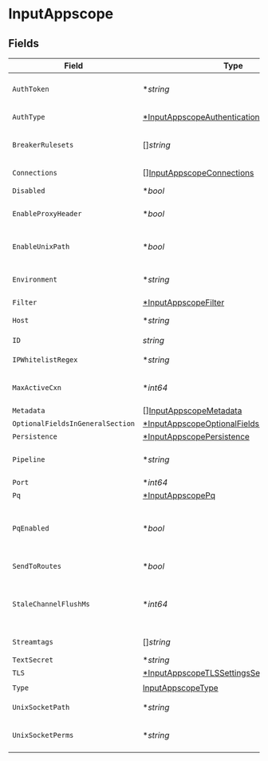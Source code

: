 # InputAppscope


## Fields

| Field                                                                                                                                                                         | Type                                                                                                                                                                          | Required                                                                                                                                                                      | Description                                                                                                                                                                   |
| ----------------------------------------------------------------------------------------------------------------------------------------------------------------------------- | ----------------------------------------------------------------------------------------------------------------------------------------------------------------------------- | ----------------------------------------------------------------------------------------------------------------------------------------------------------------------------- | ----------------------------------------------------------------------------------------------------------------------------------------------------------------------------- |
| `AuthToken`                                                                                                                                                                   | **string*                                                                                                                                                                     | :heavy_minus_sign:                                                                                                                                                            | Shared secret to be provided by any client (in authToken header field). If empty, unauthed access is permitted.                                                               |
| `AuthType`                                                                                                                                                                    | [*InputAppscopeAuthenticationMethod](../../models/shared/inputappscopeauthenticationmethod.md)                                                                                | :heavy_minus_sign:                                                                                                                                                            | Enter a token directly, or provide a secret referencing a token                                                                                                               |
| `BreakerRulesets`                                                                                                                                                             | []*string*                                                                                                                                                                    | :heavy_minus_sign:                                                                                                                                                            | A list of event breaking rulesets that will be applied, in order, to the input data stream.                                                                                   |
| `Connections`                                                                                                                                                                 | [][InputAppscopeConnections](../../models/shared/inputappscopeconnections.md)                                                                                                 | :heavy_minus_sign:                                                                                                                                                            | Direct connections to Destinations, optionally via a Pipeline or a Pack.                                                                                                      |
| `Disabled`                                                                                                                                                                    | **bool*                                                                                                                                                                       | :heavy_minus_sign:                                                                                                                                                            | Enable/disable this input                                                                                                                                                     |
| `EnableProxyHeader`                                                                                                                                                           | **bool*                                                                                                                                                                       | :heavy_minus_sign:                                                                                                                                                            | Enable if the connection is proxied by a device that supports Proxy Protocol V1 or V2.                                                                                        |
| `EnableUnixPath`                                                                                                                                                              | **bool*                                                                                                                                                                       | :heavy_minus_sign:                                                                                                                                                            | Toggle to Yes to specify a file-backed UNIX domain socket connection, instead of a network host and port.                                                                     |
| `Environment`                                                                                                                                                                 | **string*                                                                                                                                                                     | :heavy_minus_sign:                                                                                                                                                            | Optionally, enable this config only on a specified Git branch. If empty, will be enabled everywhere.                                                                          |
| `Filter`                                                                                                                                                                      | [*InputAppscopeFilter](../../models/shared/inputappscopefilter.md)                                                                                                            | :heavy_minus_sign:                                                                                                                                                            | N/A                                                                                                                                                                           |
| `Host`                                                                                                                                                                        | **string*                                                                                                                                                                     | :heavy_minus_sign:                                                                                                                                                            | Address to bind on. Defaults to 0.0.0.0 (all addresses).                                                                                                                      |
| `ID`                                                                                                                                                                          | *string*                                                                                                                                                                      | :heavy_check_mark:                                                                                                                                                            | Unique ID for this input                                                                                                                                                      |
| `IPWhitelistRegex`                                                                                                                                                            | **string*                                                                                                                                                                     | :heavy_minus_sign:                                                                                                                                                            | Regex matching IP addresses that are allowed to establish a connection.                                                                                                       |
| `MaxActiveCxn`                                                                                                                                                                | **int64*                                                                                                                                                                      | :heavy_minus_sign:                                                                                                                                                            | Maximum number of active connections allowed per Worker Process, use 0 for unlimited                                                                                          |
| `Metadata`                                                                                                                                                                    | [][InputAppscopeMetadata](../../models/shared/inputappscopemetadata.md)                                                                                                       | :heavy_minus_sign:                                                                                                                                                            | Fields to add to events from this input.                                                                                                                                      |
| `OptionalFieldsInGeneralSection`                                                                                                                                              | [*InputAppscopeOptionalFieldsInGeneralSection](../../models/shared/inputappscopeoptionalfieldsingeneralsection.md)                                                            | :heavy_minus_sign:                                                                                                                                                            | N/A                                                                                                                                                                           |
| `Persistence`                                                                                                                                                                 | [*InputAppscopePersistence](../../models/shared/inputappscopepersistence.md)                                                                                                  | :heavy_minus_sign:                                                                                                                                                            | N/A                                                                                                                                                                           |
| `Pipeline`                                                                                                                                                                    | **string*                                                                                                                                                                     | :heavy_minus_sign:                                                                                                                                                            | Pipeline to process data from this Source before sending it through the Routes.                                                                                               |
| `Port`                                                                                                                                                                        | **int64*                                                                                                                                                                      | :heavy_minus_sign:                                                                                                                                                            | Port to listen on.                                                                                                                                                            |
| `Pq`                                                                                                                                                                          | [*InputAppscopePq](../../models/shared/inputappscopepq.md)                                                                                                                    | :heavy_minus_sign:                                                                                                                                                            | N/A                                                                                                                                                                           |
| `PqEnabled`                                                                                                                                                                   | **bool*                                                                                                                                                                       | :heavy_minus_sign:                                                                                                                                                            | For details on Persistent Queues, see: [https://docs.cribl.io/stream/persistent-queues](https://docs.cribl.io/stream/persistent-queues)                                       |
| `SendToRoutes`                                                                                                                                                                | **bool*                                                                                                                                                                       | :heavy_minus_sign:                                                                                                                                                            | Select whether to send data to Routes, or directly to Destinations.                                                                                                           |
| `StaleChannelFlushMs`                                                                                                                                                         | **int64*                                                                                                                                                                      | :heavy_minus_sign:                                                                                                                                                            | The amount of time (in milliseconds) the Event Breaker will wait for new data to be sent to a specific channel, before flushing the data stream out, as-is, to the Pipelines. |
| `Streamtags`                                                                                                                                                                  | []*string*                                                                                                                                                                    | :heavy_minus_sign:                                                                                                                                                            | Add tags for filtering and grouping in @{product}.                                                                                                                            |
| `TextSecret`                                                                                                                                                                  | **string*                                                                                                                                                                     | :heavy_minus_sign:                                                                                                                                                            | Select (or create) a stored text secret                                                                                                                                       |
| `TLS`                                                                                                                                                                         | [*InputAppscopeTLSSettingsServerSide](../../models/shared/inputappscopetlssettingsserverside.md)                                                                              | :heavy_minus_sign:                                                                                                                                                            | N/A                                                                                                                                                                           |
| `Type`                                                                                                                                                                        | [InputAppscopeType](../../models/shared/inputappscopetype.md)                                                                                                                 | :heavy_check_mark:                                                                                                                                                            | N/A                                                                                                                                                                           |
| `UnixSocketPath`                                                                                                                                                              | **string*                                                                                                                                                                     | :heavy_minus_sign:                                                                                                                                                            | Path to the UNIX domain socket to listen on.                                                                                                                                  |
| `UnixSocketPerms`                                                                                                                                                             | **string*                                                                                                                                                                     | :heavy_minus_sign:                                                                                                                                                            | Permissions to set for socket e.g., 777. If empty, falls back to the runtime user's default permissions.                                                                      |